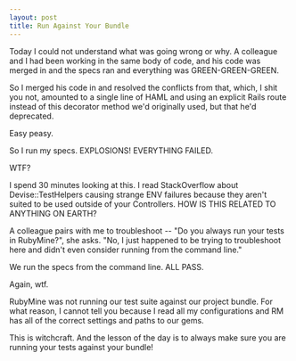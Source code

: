 ```yaml
---
layout: post
title: Run Against Your Bundle
---
```


Today I could not understand what was going wrong or why. A colleague and I had been working in the same body of code, and his code was merged in and the specs ran and everything was GREEN-GREEN-GREEN.

So I merged his code in and resolved the conflicts from that, which, I shit you not, amounted to a single line of HAML and using an explicit Rails route instead of this decorator method we'd originally used, but that he'd deprecated.

Easy peasy.

So I run my specs. EXPLOSIONS! EVERYTHING FAILED.

WTF?

I spend 30 minutes looking at this. I read StackOverflow about Devise::TestHelpers causing strange ENV failures because they aren't suited to be used outside of your Controllers.  HOW IS THIS RELATED TO ANYTHING ON EARTH?

A colleague pairs with me to troubleshoot -- "Do you always run your tests in RubyMine?", she asks.  "No, I just happened to be trying to troubleshoot here and didn't even consider running from the command line."

We run the specs from the command line. ALL PASS.

Again, wtf.

RubyMine was not running our test suite against our project bundle. For what reason, I cannot tell you because I read all my configurations and RM has all of the correct settings and paths to our gems.

This is witchcraft. And the lesson of the day is to always make sure you are running your tests against your bundle!

